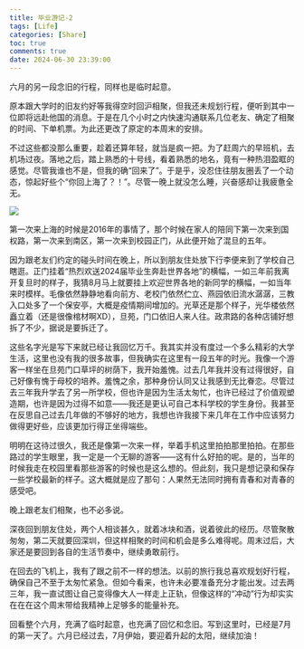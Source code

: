 ```yaml
---
title: 毕业游记-2
tags: [Life]
categories: [Share]
toc: true
comments: true
date: 2024-06-30 23:39:00
---
```


六月的另一段念旧的行程，同样也是临时起意。

原本跟大学时的旧友约好等我得空时回沪相聚，但我还未规划行程，便听到其中一位即将远赴他国的消息。于是在几个小时之内快速沟通联系几位老友、确定了相聚的时间、下单机票。为此还更改了原定的本周末的安排。

不过这些都没那么重要，趁着还算年轻，就当是疯一把。为了赶周六的早班机，去机场过夜。落地之后，踏上熟悉的十号线，看着熟悉的地名，竟有一种热泪盈眶的感觉。尽管我谁也不是，但我的确“回来了”。于是乎，没忍住往朋友圈丢了一个动态，惊起好些个“你回上海了？！”。尽管一晚上就没怎么睡，兴奋感却让我疲惫全无。

![](images/share/subway.jpg)

第一次来上海的时候是2016年的事情了，那个时候在家人的陪同下第一次来到国权路，第一次来到南区，第一次来到校园正门，从此便开始了混旦的五年。

因为跟老友们约定的碰头时间在晚上，所以到朋友住处放下行李便来到了学校自己瞎逛。正门挂着“热烈欢送2024届毕业生奔赴世界各地”的横幅，一如三年前我离开复旦时的样子，我猜8月马上就要挂上欢迎世界各地的新同学的横幅，一如当年来时模样。毛像依然静静地看向前方、老校门依然伫立、燕园依旧流水潺潺，三教入口处多了一个保安亭，大概是疫情期间增加的。光草还是那个样子，光华楼依然矗立着（还是很像棺材啊XD），旦苑，门口依旧人来人往。政肃路的各种店铺好想拆了不少，据说是要拆迁了。

这些名字光是写下来就已经让我回忆万千。我其实并没有度过一个多么精彩的大学生活，这里也没有我的很多故事，但我确实在这里有一段五年的时光。我像一个游客一样坐在旦苑门口草坪的树荫下，我开始羞愧。过去几年我并没有过得很好，自己好像有愧于母校的培养。羞愧之余，那种身份认同又让我感到无比眷恋。尽管过去三年我升学去了另一所学校，但也许是因为生活太匆忙，也许已经过了价值观塑造期，也许是因为过得不如意——我还是更认可自己本科学校的学生身份。我甚至在反思自己过去几年做的不够好的地方，我想也许我接下来几年在工作中应该努力做得更好些，应该更加行得正坐得端些。

明明在这待过很久，我还是像第一次来一样，举着手机这里拍拍那里拍拍。在那些路过的学生眼里，我一定是一个无聊的游客——这有什么好拍的呢。是的，当年的时候我走在校园里看那些游客的时候也是这么想的。但此刻，我只是想记录和保存一些学校最新的样子。这大概就是应了那句：人果然无法同时拥有青春和对青春的感受吧。

晚上跟老友们相聚，也不必多说。

深夜回到朋友住处，两个人相谈甚久，就着冰块和酒，说着彼此的经历。尽管聚散匆匆，第二天就要回深圳，但这样相聚的时间和机会是多么难得呢。周末过后，大家还是要回到各自的生活节奏中，继续勇敢前行。

在回去的飞机上，我有了跟之前不一样的想法。以前的旅行我总喜欢规划好行程，确保自己不至于太匆忙紧急。但如今看来，也许未必要准备充分才能出发。过去两三年，我一直试图让自己变得像大人一样走上正轨，但像这样的“冲动”行为却实实在在在这个周末带给我精神上足够多的能量补充。

回看整个六月，充满了临时起意，也充满了回忆和念旧。写到这里时，已经是7月的第一天了。六月已经过去，7月伊始，要迎着升起的太阳，继续加油！



